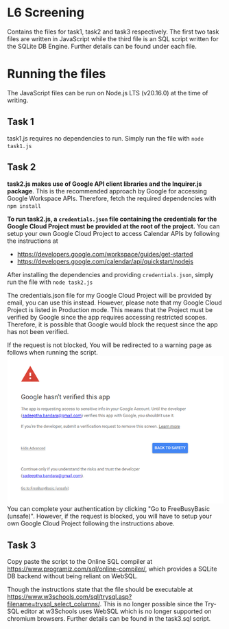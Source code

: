 # L6 Screening

Contains the files for task1, task2 and task3 respectively. The first two task files are written in JavaScript while the third file is an SQL script written for the SQLite DB Engine. Further details can be found under each file.

# Running the files

The JavaScript files can be run on Node.js LTS (v20.16.0) at the time of writing.

## Task 1

task1.js requires no dependencies to run.
Simply run the file with `node task1.js`

## Task 2

**task2.js makes use of Google API client libraries and the Inquirer.js package**. This is the recommended approach by Google for accessing Google Workspace APIs. Therefore, fetch the required dependencies with `npm install`

**To run task2.js, a `credentials.json` file containing the credentials for the Google Cloud Project must be provided at the root of the project.** You can setup your own Google Cloud Project to access Calendar APIs by following the instructions at

- https://developers.google.com/workspace/guides/get-started
- https://developers.google.com/calendar/api/quickstart/nodejs

After installing the dependencies and providing `credentials.json`, simply run the file with `node task2.js`

The credentials.json file for my Google Cloud Project will be provided by email, you can use this instead. However, please note that my Google Cloud Project is listed in Production mode. This means that the Project must be verified by Google since the app requires accessing restricted scopes. Therefore, it is possible that Google would block the request since the app has not been verified.

If the request is not blocked, You will be redirected to a warning page as follows when running the script.
![Auth Page](/images/auth.png "Auth warning.") You can complete your authentication by clicking "Go to FreeBusyBasic (unsafe)". However, if the request is blocked, you will have to setup your own Google Cloud Project following the instructions above. 

## Task 3

Copy paste the script to the Online SQL compiler at https://www.programiz.com/sql/online-compiler/, which provides a SQLite DB backend without being reliant on WebSQL.

Though the instructions state that the file should be executable at https://www.w3schools.com/sql/trysql.asp?filename=trysql_select_columns/. This is no longer possible since the Try-SQL editor at w3Schools uses WebSQL which is no longer supported
on chromium browsers. Further details can be found in the task3.sql script.

